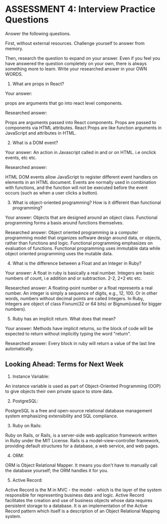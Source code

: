 # ASSESSMENT 4: Interview Practice Questions
Answer the following questions.

First, without external resources. Challenge yourself to answer from memory.

Then, research the question to expand on your answer. Even if you feel you have answered the question completely on your own, there is always something more to learn. Write your researched answer in your OWN WORDS.  

1. What are props in React?

Your answer:

props are arguments that go into react level components.

Researched answer:

Props are arguments passed into React components. Props are passed to components via HTML attributes.
React Props are like function arguments in JavaScript and attributes in HTML.

2. What is a DOM event?

  Your answer:
  An action in Javascript called in and or on HTML. i.e onclick events, etc etc.

  Researched answer:

HTML DOM events allow JavaScript to register different event handlers on elements in an HTML document.
Events are normally used in combination with functions, and the function will not be executed before the event occurs (such as when a user clicks a button).

3. What is object-oriented programming? How is it different than functional programming?

  Your answer:
  Objects that are designed around an object class. Functional programming forms a basis around functions themselves.

  Researched answer:
  Object oriented programming ia a computer programming model that organizes software design around data, or objects, rather than functions and logic. Functional programming emphasizes on evaluation of functions. Functional programming uses immutable data while object oriented programming uses the mutable data.

4. What is the difference between a Float and an Integer in Ruby?

  Your answer: A float in ruby is basically a real number. Integers are basic numbers of count, i.e addition and or subtraction. 2-2, 2+2 etc etc.

  Researched answer: A floating-point number or a float represents a real number. An integer is simply a sequence of digits, e.g., 12, 100. Or in other words, numbers without decimal points are called Integers. In Ruby, Integers are object of class Fixnum(32 or 64 bits) or Bignum(used for bigger numbers).

5. Ruby has an implicit return. What does that mean?

  Your answer:
  Methods have implicit returns, so the block of code will be expected to return without implicitly typing the word "return".

  Researched answer: Every block in ruby will return a value of the last line automatically.



## Looking Ahead: Terms for Next Week

1. Instance Variable:

An instance variable is used as part of Object-Oriented Programming (OOP) to give objects their own private space to store data.

2. PostgreSQL:

 PostgreSQL is a free and open-source relational database management system emphasizing extensibility and SQL compliance.

3. Ruby on Rails:

Ruby on Rails, or Rails, is a server-side web application framework written in Ruby under the MIT License. Rails is a model–view–controller framework, providing default structures for a database, a web service, and web pages.

4. ORM:

ORM is Object Relational Mapper. It means you don't have to manually call the database yourself; the ORM handles it for you.

5. Active Record:

Active Record is the M in MVC - the model - which is the layer of the system responsible for representing business data and logic. Active Record facilitates the creation and use of business objects whose data requires persistent storage to a database. It is an implementation of the Active Record pattern which itself is a description of an Object Relational Mapping system.
